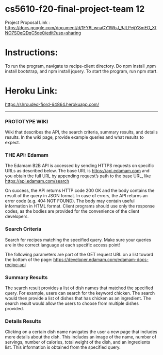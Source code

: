 # cs5610-f20-final-project-team 12

Project Proposal Link : https://docs.google.com/document/d/1FY6LwnaCY1WbJ_9JLPeijY8mEO_XfNO7SOeQDqC5qe0/edit?usp=sharing

# Instructions: 
To run the program, navigate to recipe-client directory. 
Do npm install ,npm install bootstrap, and npm install jquery.
To start the program, run npm start.

# Heroku Link:
https://shrouded-fjord-64864.herokuapp.com/
__________________________________________________________________________

### PROTOTYPE WIKI 

Wiki that describes the API, the search criteria, summary results, and details results. In the wiki page, provide example queries and what results to expect. 

### THE API: Edamam

The Edamam B2B API is accessed by sending HTTPS requests on specific URLs as described below. The base URL is https://api.edamam.com and you obtain the full URL by appending request’s path to the base URL, like https://api.edamam.com/search

On success, the API returns HTTP code 200 OK and the body contains the result of the query in JSON format. In case of errors, the API returns an error code (e.g. 404 NOT FOUND). The body may contain useful information in HTML format. Client programs should use only the response codes, as the bodies are provided for the convenience of the client developers.

### Search Criteria

Search for recipes matching the specified query. Make sure your queries are in the correct language at each specific access point!

The following parameters are part of the GET request URL on a list toward the bottom of the page: https://developer.edamam.com/edamam-docs-recipe-api

### Summary Results

The search result provides a list of dish names that matched the specified query. For example, users can search for the keyword chicken.
The search would then provide a list of dishes that has chicken as an ingredient. The search result would allow the users to choose from
multiple dishes provided.

### Details Results

Clicking on a certain dish name navigates the user a new page that includes more details about the dish. 
This includes an image of the name, number of servings, number of calories, total weight of the dish, and an ingredients list.
This information is obtained from the specified query.
